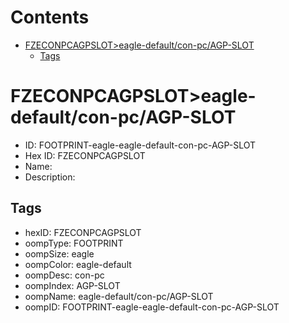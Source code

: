 



Contents
========

* [FZECONPCAGPSLOT>eagle-default/con-pc/AGP-SLOT](#fzeconpcagpsloteagle-defaultcon-pcagp-slot)
	* [Tags](#tags)

# FZECONPCAGPSLOT>eagle-default/con-pc/AGP-SLOT

- ID: FOOTPRINT-eagle-eagle-default-con-pc-AGP-SLOT
- Hex ID: FZECONPCAGPSLOT
- Name: 
- Description: 

## Tags

- hexID: FZECONPCAGPSLOT
- oompType: FOOTPRINT
- oompSize: eagle
- oompColor: eagle-default
- oompDesc: con-pc
- oompIndex: AGP-SLOT
- oompName: eagle-default/con-pc/AGP-SLOT
- oompID: FOOTPRINT-eagle-eagle-default-con-pc-AGP-SLOT
